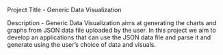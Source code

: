 Project Title - Generic Data Visualization

Description -
Generic Data Visualization aims at generating the charts and graphs from JSON data file uploaded by the user. In this project we aim to develop an applications that can use the JSON data file and parse it and generate using the user’s choice of data and visuals. 






